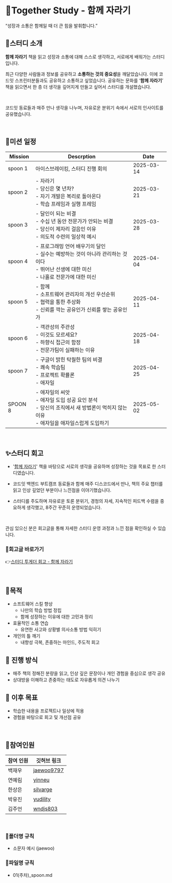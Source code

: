 # 🍦Together Study - 함께 자라기

“성장과 소통은 함께일 때 더 큰 힘을 발휘합니다.”

## 📖스터디 소개
**함께 자라기** 책을 읽고 성장과 소통에 대해 스스로 생각하고, 서로에게 배워가는 스터디입니다.

최근 다양한 사람들과 정보를 공유하고 **소통하는 것의 중요성**을 깨달았습니다. 이에 코드잇 스프린터분들과도 공유하고 소통하고 싶었습니다. 공유하는 문화를 ‘**함께 자라기**’ 책을 읽으면서 한 층 더 생각을 깊어지게 만들고 싶어서 스터디를 개설했습니다.  

<br/>

코드잇 동료들과 매주 만나 생각을 나누며, 자유로운 분위기 속에서 서로의 인사이트를 공유했습니다.

<br/>

## 📅미션 일정
|Mission| Descrption|Date|
|--------|----------|-----|
|spoon 1 | 아이스브레이킹, 스터디 진행 회의 | 2025-03-14|
|spoon 2 | - 자라기 <br> - 당신은 몇 년차? <br> - 자기 개발은 복리로 돌아온다 <br> - 학습 프레임과 실행 프레임 | 2025-03-21|
|spoon 3 | - 달인이 되는 비결 <br> - 수십 년 동안 전문가가 안되는 비결 <br> - 당신이 제자리 걸음인 이유 <br> - 의도적 수련의 일상적 예시 | 2025-03-28 |
|spoon 4 | - 프로그래밍 언어 배우기의 달인 <br> - 실수는 예방하는 것이 아니라 관리하는 것이다 <br> - 뛰어난 선생에 대한 미신 <br> - 나홀로 전문가에 대한 미신 | 2025-04-04|
|spoon 5 | - 함께 <br> - 소프트웨어 관리자의 개선 우선순위 <br> - 협력을 통한 추상화 <br> - 신뢰를 깍는 공유인가 신뢰를 쌓는 공유인가 | 2025-04-11 |
|spoon 6 | - 객관성의 주관성 <br> - 이것도 모르세요? <br> - 하향식 접근의 함정 <br> - 전문가팀이 실패하는 이유 | 2025-04-18 |
|spoon 7 | - 구글이 밝힌 탁월한 팀의 비결 <br> - 쾌속 학습팀 <br> - 프로젝트 확률론 <br> - 애자일 | 2025-04-25|
|SPOON 8 | - 애자일의 씨앗 <br> - 애자일 도입 성공 요인 분석 <br> - 당신의 조직에서 새 방법론이 먹히지 않는 이유 <br> - 애자일을 애자일스럽게 도입하기 | 2025-05-02|

<br/>

## ✨스터디 회고

- '[함께 자라기](https://www.yes24.com/Product/Goods/67350256?pid=123487&cosemkid=go15446056295385363&utm_source=google_pc&utm_medium=cpc&utm_campaign=book_pc&utm_content=ys_240530_google_pc_cc_book_pc_11809%EB%8F%84%EC%84%9C&utm_term=%ED%95%A8%EA%BB%98%EC%9E%90%EB%9D%BC%EA%B8%B0&gad_source=1&gclid=CjwKCAiAw5W-BhAhEiwApv4goPiUdGMvkL75ZElGabnrM703pj-aTBD_0T7g2FEhdv6g7x8XGb9O-RoC4sUQAvD_BwE)' 책을
바탕으로 서로의 생각을 공유하며 성장하는 것을 목표로 한 스터디였습니다.

- 코드잇 백엔드 부트캠프 동료들과 함께 매주 디스코드에서 만나, 책의 주요 챕터를 읽고 인상 깊었던 부분이나
느낀점을 이야기했습니다.

- 스터디를 주도하며 자유로운 토론 분위기, 경청의 자세, 지속적인 피드백 수렴을 중요하게 생각했고,
8주간 꾸준히 운영되었습니다.


<br/>

관심 있으신 분은 회고글을 통해 자세한 스터디 운영 과정과 느낀 점을 확인하실 수 있습니다.

### 🔗회고글 바로가기
👉[스터디 투게더 회고 - 함께 자라기](https://doitwojae.tistory.com/entry/%EC%8A%A4%ED%84%B0%EB%94%94-%ED%88%AC%EA%B2%8C%EB%8D%94-%ED%9A%8C%EA%B3%A0-%ED%95%A8%EA%BB%98-%EC%9E%90%EB%9D%BC%EA%B8%B0)

<br/>

## 🎯목적
- 소프트웨어 스킬 향상
  - 나만의 학습 방법 정립
  - 함께 성장하는 이유에 대한 고민과 정리
- 효율적인 소통 연습
  - 유연한 사고와 상황별 의사소통 방법 익히기
- 개인의 틀 깨기
  - 내향성 극복, 존중하는 마인드, 주도적 회고

## 🔎 진행 방식
- 매주 책의 정해진 분량을 읽고, 인상 깊은 문장이나 개인 경험을 중심으로 생각 공유
- 상대방을 이해하고 존중하는 태도로 자유롭게 의견 나누기

## 🧠 이후 목표
- 학습한 내용을 프로젝트나 일상에 적용
- 경험을 바탕으로 회고 및 개선점 공유

<br/>

## 👥참여인원
| 참여 인원 | 깃허브 링크                                  |
|----------|-----------------------------------------|
|백재우 | [jaewoo9797](https://github.com/jaewoo9797)                                    |
|연예림 | [yinneu](https://github.com/yinneu)     |
|한상은 | [silvarge](https://github.com/silvarge) |
|박유진 | [yudility](https://github.com/yudility) |
|김주언 | [wndjs803](https://github.com/wndjs803) |

<br/>

### 📂폴더명 규칙
- 소문자 예시 (jaewoo)

### 📄파일명 규칙
- 01(주차)_spoon.md
